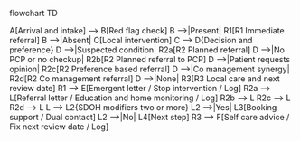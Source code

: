 
flowchart TD

  A[Arrival and intake] --> B[Red flag check]
  B -->|Present| R1[R1 Immediate referral]
  B -->|Absent| C[Local intervention]
  C --> D{Decision and preference}
  D -->|Suspected condition| R2a[R2 Planned referral]
  D -->|No PCP or no checkup| R2b[R2 Planned referral to PCP]
  D -->|Patient requests opinion| R2c[R2 Preference based referral]
  D -->|Co management synergy| R2d[R2 Co management referral]
  D -->|None| R3[R3 Local care and next review date]
  R1 --> E[Emergent letter / Stop intervention / Log]
  R2a --> L[Referral letter / Education and home monitoring / Log]
  R2b --> L
  R2c --> L
  R2d --> L
  L --> L2{SDOH modifiers two or more}
  L2 -->|Yes| L3[Booking support / Dual contact]
  L2 -->|No| L4[Next step]
  R3 --> F[Self care advice / Fix next review date / Log]
